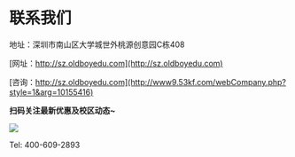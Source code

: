 # 联系我们

地址：深圳市南山区大学城世外桃源创意园C栋408

[网址：http://sz.oldboyedu.com](http://sz.oldboyedu.com)

[咨询：http://sz.oldboyedu.com](http://www9.53kf.com/webCompany.php?style=1&arg=10155416)

**扫码关注最新优惠及校区动态~**

![](https://hcdn1.luffycity.com/data/knight/diary/12/qsjh.jpg)


Tel: 400-609-2893
